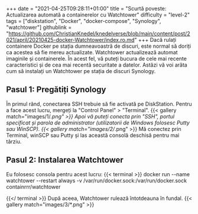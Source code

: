 +++
date = "2021-04-25T09:28:11+01:00"
title = "Scurtă poveste: Actualizarea automată a containerelor cu Watchtower"
difficulty = "level-2"
tags = ["diskstation", "Docker", "docker-compose", "Synology", "watchtower"]
githublink = "https://github.com/ChristianKnedel/knedelverse/blob/main/content/post/2021/april/20210425-docker-Watchtower/index.ro.md"
+++
Dacă rulați containere Docker pe stația dumneavoastră de discuri, este normal să doriți ca acestea să fie mereu actualizate. Watchtower actualizează automat imaginile și containerele. În acest fel, vă puteți bucura de cele mai recente caracteristici și de cea mai recentă securitate a datelor. Astăzi vă voi arăta cum să instalați un Watchtower pe stația de discuri Synology.
## Pasul 1: Pregătiți Synology
În primul rând, conectarea SSH trebuie să fie activată pe DiskStation. Pentru a face acest lucru, mergeți la "Control Panel" > "Terminal".
{{< gallery match="images/1/*.png" >}}
Apoi vă puteți conecta prin "SSH", portul specificat și parola de administrator (utilizatorii de Windows folosesc Putty sau WinSCP).
{{< gallery match="images/2/*.png" >}}
Mă conectez prin Terminal, winSCP sau Putty și las această consolă deschisă pentru mai târziu.
## Pasul 2: Instalarea Watchtower
Eu folosesc consola pentru acest lucru:
{{< terminal >}}
docker run --name watchtower --restart always -v /var/run/docker.sock:/var/run/docker.sock containrrr/watchtower

{{</ terminal >}}
După aceea, Watchtower rulează întotdeauna în fundal.
{{< gallery match="images/3/*.png" >}}
